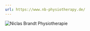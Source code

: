 ```yaml
---
url: https://www.nb-physiotherapy.de/
---
```


![Niclas Brandt Physiotherapie](/img/supporter/niclas-brandt.jpg)
